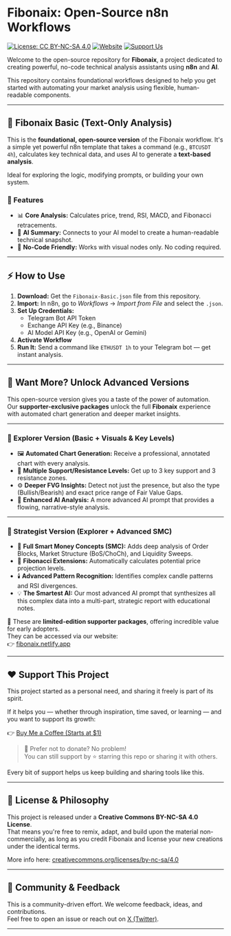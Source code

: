 # Fibonaix: Open-Source n8n Workflows

[![License: CC BY-NC-SA 4.0](https://img.shields.io/badge/License-CC%20BY--NC--SA%204.0-lightgrey.svg)](https://creativecommons.org/licenses/by-nc-sa/4.0/)
[![Website](https://img.shields.io/badge/Website-fibonaix.netlify.app-blue.svg)](https://fibonaix.netlify.app)
[![Support Us](https://img.shields.io/badge/Support-Buy%20Me%20A%20Coffee-orange.svg)](https://www.buymeacoffee.com/Oblomo_v)

Welcome to the open-source repository for **Fibonaix**, a project dedicated to creating powerful, no-code technical analysis assistants using **n8n** and **AI**.

This repository contains foundational workflows designed to help you get started with automating your market analysis using flexible, human-readable components.

---

## 🚀 Fibonaix Basic (Text-Only Analysis)

This is the **foundational, open-source version** of the Fibonaix workflow. It's a simple yet powerful n8n template that takes a command (e.g., `BTCUSDT 4h`), calculates key technical data, and uses AI to generate a **text-based analysis**.

Ideal for exploring the logic, modifying prompts, or building your own system.

### 🔧 Features
- 📊 **Core Analysis:** Calculates price, trend, RSI, MACD, and Fibonacci retracements.
- 🤖 **AI Summary:** Connects to your AI model to create a human-readable technical snapshot.
- 🧱 **No-Code Friendly:** Works with visual nodes only. No coding required.

---

## ⚡ How to Use

1. **Download:** Get the `Fibonaix-Basic.json` file from this repository.
2. **Import:** In n8n, go to *Workflows* → *Import from File* and select the `.json`.
3. **Set Up Credentials:**
   - Telegram Bot API Token
   - Exchange API Key (e.g., Binance)
   - AI Model API Key (e.g., OpenAI or Gemini)
4. **Activate Workflow**
5. **Run It:** Send a command like `ETHUSDT 1h` to your Telegram bot — get instant analysis.

---

## 💎 Want More? Unlock Advanced Versions

This open-source version gives you a taste of the power of automation.  
Our **supporter-exclusive packages** unlock the full **Fibonaix** experience with automated chart generation and deeper market insights.

---

### 🧭 Explorer Version (Basic + Visuals & Key Levels)

- 🖼️ **Automated Chart Generation:** Receive a professional, annotated chart with every analysis.
- 📏 **Multiple Support/Resistance Levels:** Get up to 3 key support and 3 resistance zones.
- ⚙️ **Deeper FVG Insights:** Detect not just the presence, but also the type (Bullish/Bearish) and exact price range of Fair Value Gaps.
- 🤖 **Enhanced AI Analysis:** A more advanced AI prompt that provides a flowing, narrative-style analysis.

---

### 🧠 Strategist Version (Explorer + Advanced SMC)

- 🔎 **Full Smart Money Concepts (SMC):** Adds deep analysis of Order Blocks, Market Structure (BoS/ChoCh), and Liquidity Sweeps.
- 🎯 **Fibonacci Extensions:** Automatically calculates potential price projection levels.
- 🕯️ **Advanced Pattern Recognition:** Identifies complex candle patterns and RSI divergences.
- 💡 **The Smartest AI:** Our most advanced AI prompt that synthesizes all this complex data into a multi-part, strategic report with educational notes.

🎁 These are **limited-edition supporter packages**, offering incredible value for early adopters.  
They can be accessed via our website:  
👉 [fibonaix.netlify.app](https://fibonaix.netlify.app)


---

## ❤️ Support This Project

This project started as a personal need, and sharing it freely is part of its spirit.

If it helps you — whether through inspiration, time saved, or learning — and you want to support its growth:

👉 [Buy Me a Coffee (Starts at $1)](https://www.buymeacoffee.com/Oblomo_v)

> 💬 Prefer not to donate? No problem!  
> You can still support by ⭐ starring this repo or sharing it with others.

Every bit of support helps us keep building and sharing tools like this.

---

## 🧠 License & Philosophy

This project is released under a **Creative Commons BY-NC-SA 4.0 License**.  
That means you're free to remix, adapt, and build upon the material non-commercially, as long as you credit Fibonaix and license your new creations under the identical terms.

More info here: [creativecommons.org/licenses/by-nc-sa/4.0](https://creativecommons.org/licenses/by-nc-sa/4.0/)

---

## 💬 Community & Feedback

This is a community-driven effort. We welcome feedback, ideas, and contributions.  
Feel free to open an issue or reach out on [X (Twitter)](https://x.com/Fibonaix).

---
